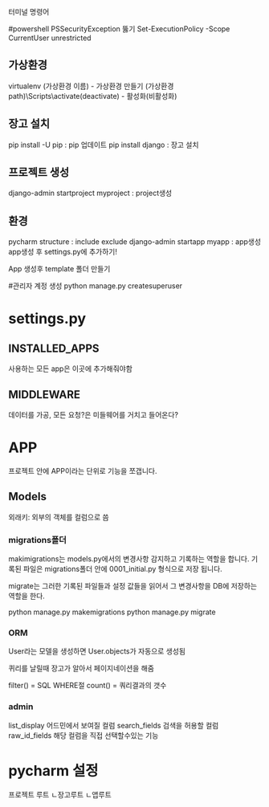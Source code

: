 터미널 명령어

#powershell PSSecurityException 뚫기
Set-ExecutionPolicy -Scope CurrentUser unrestricted


## 가상환경
virtualenv (가상환경 이름) - 가상환경 만들기
(가상환경path)\Scripts\activate(deactivate) - 활성화(비활성화)

## 장고 설치
pip install -U pip : pip 업데이트
pip install django : 장고 설치

## 프로젝트 생성
django-admin startproject myproject : project생성

## 환경
pycharm structure : include exclude
django-admin startapp myapp : app생성
app생성 후 settings.py에 추가하기!

App 생성후 template 폴더 만들기

#관리자 계정 생성
python manage.py createsuperuser



# settings.py

## INSTALLED_APPS
사용하는 모든 app은 이곳에 추가해줘야함
## MIDDLEWARE
데이터를 가공, 모든 요청?은 미들웨어를 거치고 들어온다?



# APP
프로젝트 안에 APP이라는 단위로 기능을 쪼갭니다.

## Models

외래키: 외부의 객체를 컬럼으로 씀

### migrations폴더
makimigrations는 models.py에서의 변경사항 감지하고 기록하는 역할을 합니다. 기록된 파일은 migrations폴더 안에 0001_initial.py 형식으로 저장 됩니다.

migrate는 그러한 기록된 파일들과 설정 값들을 읽어서 그 변경사항을 DB에 저장하는 역할을 한다.

python manage.py makemigrations
python manage.py migrate

### ORM

User라는 모델을 생성하면 User.objects가 자동으로 생성됨

퀴리를 날릴때 장고가 알아서 페이지네이션을 해줌

filter() = SQL WHERE절
count() = 쿼리결과의 갯수

### admin
list_display 어드민에서 보여질 컬럼
search_fields 검색을 허용할 컬럼
raw_id_fields 해당 컬럼을 직접 선택할수있는 기능


# pycharm 설정

프로젝트 루트
  ㄴ장고루트
    ㄴ앱루트